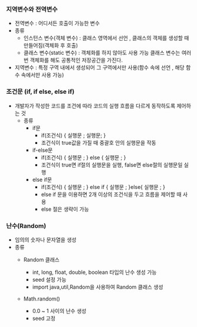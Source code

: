 ### 지역변수와 전역변수 
- 전역변수 : 어디서든 호출이 가능한 변수
- 종류
	- 인스턴스 변수(객체 변수) : 클래스 영역에서 선언 , 클래스의 객체를 생성할 때 만들어짐(객체화 후 호출)
	- 클래스 변수(static 변수) : 객체화를 하지 않아도 사용 가능 클래스 변수는 여러번 객체화를 해도 공통적인 저장공간을 가진다.
- 지역변수 : 특정 구역 내에서 생성되어 그 구역에서만 사용(함수 속에 선언 , 해당 함수 속에서만 사용 가능)


### 조건문 (if, if else, else if)
 - 개발자가 작성한 코드를 조건에 따라 코드의 실행 흐름을 다르게 동작하도록 제어하는 것
	- 종류 
		- if문
			- if(조건식) {
				실행문 ;
				실행문;
				}
			-  조건식이 true값을 가질 때 중괄호 안의 실행문을 작동
		- if-else문
			-  if(조건식) {
				실행문 ;
			 } else {
				실행문 ;
			 }
			 - 조건식이 true면 if절의 실행문을 실행, false면 else절의 실행문일 실행
		-  else if문
			-  if(조건식) {
				실행문 ;
			 } else if {
				실행문 ;
			 }else{
				실행문 ;
			 }
			 - else if 문을 이용하면 2개 이상의 조건식을 두고 흐름을 제어할 때 사용
			 - else 절은 생략이 가능



### 난수(Random)

- 임의의 숫자나 문자열을 생성
- 종류
	- Random 클래스
		- int, long, float, double, boolean 타입의 난수 생성 가능
		- seed 설정 가능
		- import java,util,Random을 사용하여 Random 클래스 생성
		
	- Math.random()
		- 0.0 ~ 1 사이의 난수 생성
		- seed 고정
